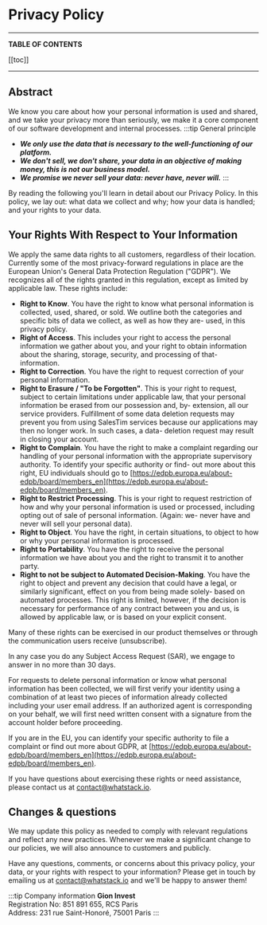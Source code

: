 # Privacy Policy

---

**TABLE OF CONTENTS**

[[toc]]

---

## Abstract

We know you care about how your personal information is used and shared, and we take your privacy more than seriously, we make it a core component of our software development and internal processes. 
:::tip General principle
- ***We only use the data that is necessary to the well-functioning of our platform.***
- ***We don't sell, we don't share, your data in an objective of making money, this is not our business model.***
- ***We promise we never sell your data: never have, never will.***
:::

By reading the following you'll learn in detail about our Privacy Policy. In this policy, we lay out: what data we collect and why; how your data is handled; and your rights to your data.

## Your Rights With Respect to Your Information

We apply the same data rights to all customers, regardless of their location. Currently some of the most privacy-forward regulations in place are the European Union's General Data Protection Regulation ("GDPR"). We recognizes all of the rights granted in this regulation, except as limited by applicable law. These rights include:
- **Right to Know**. You have the right to know what personal information is collected, used, shared, or sold. We outline both the categories and specific bits of data we collect, as well as how they are- used, in this privacy policy.
- **Right of Access**. This includes your right to access the personal information we gather about you, and your right to obtain information about the sharing, storage, security, and processing of that- information.
- **Right to Correction**. You have the right to request correction of your personal information.
- **Right to Erasure / "To be Forgotten"**. This is your right to request, subject to certain limitations under applicable law, that your personal information be erased from our possession and, by- extension, all our service providers. Fulfillment of some data deletion requests may prevent you from using SalesTim services because our applications may then no longer work. In such cases, a data- deletion request may result in closing your account.
- **Right to Complain**. You have the right to make a complaint regarding our handling of your personal information with the appropriate supervisory authority. To identify your specific authority or find- out more about this right, EU individuals should go to [https://edpb.europa.eu/about-edpb/board/members_en](https://edpb.europa.eu/about-edpb/board/members_en).
- **Right to Restrict Processing**. This is your right to request restriction of how and why your personal information is used or processed, including opting out of sale of personal information. (Again: we- never have and never will sell your personal data).
- **Right to Object**. You have the right, in certain situations, to object to how or why your personal information is processed.
- **Right to Portability**. You have the right to receive the personal information we have about you and the right to transmit it to another party.
- **Right to not be subject to Automated Decision-Making**. You have the right to object and prevent any decision that could have a legal, or similarly significant, effect on you from being made solely- based on automated processes. This right is limited, however, if the decision is necessary for performance of any contract between you and us, is allowed by applicable law, or is based on your explicit consent.

Many of these rights can be exercised in our product themselves or through the communication users receive (unsubscribe).

In any case you do any Subject Access Request (SAR), we engage to answer in no more than 30 days.

For requests to delete personal information or know what personal information has been collected, we will first verify your identity using a combination of at least two pieces of information already collected including your user email address. If an authorized agent is corresponding on your behalf, we will first need written consent with a signature from the account holder before proceeding.

If you are in the EU, you can identify your specific authority to file a complaint or find out more about GDPR, at [https://edpb.europa.eu/about-edpb/board/members_en](https://edpb.europa.eu/about-edpb/board/members_en).

If you have questions about exercising these rights or need assistance, please contact us at [contact@whatstack.io](contact@whatstack.io).

## Changes & questions

We may update this policy as needed to comply with relevant regulations and reflect any new practices. Whenever we make a significant change to our policies, we will also announce to customers and publicly.

Have any questions, comments, or concerns about this privacy policy, your data, or your rights with respect to your information? Please get in touch by emailing us at [contact@whatstack.io](contact@whatstack.io) and we'll be happy to answer them!

:::tip Company information
**Gion Invest**  
Registration No: 851 891 655, RCS Paris  
Address: 231 rue Saint-Honoré, 75001 Paris
:::